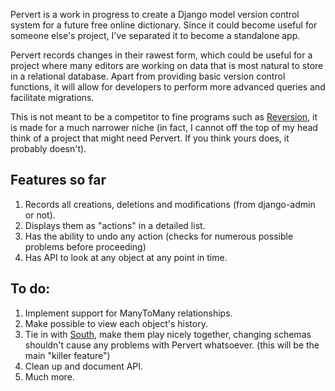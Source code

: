 Pervert is a work in progress to create a Django model version control system for
a future free online dictionary. Since it could become useful for someone else's
project, I've separated it to become a standalone app.

Pervert records changes in their rawest form, which could be useful for a project 
where many editors are working on data that is most natural to store in a 
relational database. Apart from providing basic version control functions, it will
allow for developers to perform more advanced queries and facilitate migrations.

This is not meant to be a competitor to fine programs such as [Reversion][1], it 
is made for a much narrower niche (in fact, I cannot off the top of my head 
think of a project that might need Pervert. If you think yours does, it probably
doesn't).

Features so far
---------------

1. Records all creations, deletions and modifications (from django-admin or not).
1. Displays them as "actions" in a detailed list.
1. Has the ability to undo any action (checks for numerous possible problems before 
proceeding)
1. Has API to look at any object at any point in time.

To do:
------
1. Implement support for ManyToMany relationships.
1. Make possible to view each object's history.
1. Tie in with [South][2], make them play nicely together, changing schemas shouldn't
cause any problems with Pervert whatsoever. (this will be the main "killer feature")
1. Clean up and document API.
1. Much more.

[1]: http://code.google.com/p/django-reversion/ 
[2]: http://south.aeracode.org/

